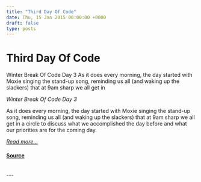 ```yaml
---
title: "Third Day Of Code"
date: Thu, 15 Jan 2015 00:00:00 +0000
draft: false
type: posts
---
```

# Third Day Of Code





 Winter Break Of Code Day 3 As it does every morning, the day started with Moxie singing the stand-up song, reminding us all (and waking up the slackers) that at 9am sharp we all get in

_Winter Break Of Code Day 3_

As it does every morning, the day started with Moxie singing the stand-up song, reminding us all (and waking up the slackers) that at 9am sharp we all get in a circle to discuss what we accomplished the day before and what our priorities are for the coming day.

[_Read more..._](https://signal.org/blog/third-day-of-code/)

#### [Source](https://signal.org/blog/third-day-of-code/)

<br/>
---
